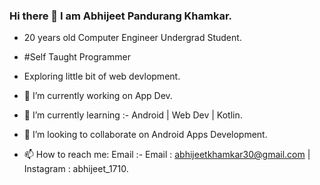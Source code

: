 ### Hi there 👋 I am Abhijeet Pandurang Khamkar.

- 20 years old Computer Engineer Undergrad Student.
- #Self Taught Programmer
- Exploring little bit of web devlopment.
- 🔭 I’m currently working on App Dev.
- 🌱 I’m currently learning :- Android  | Web Dev | Kotlin.

- 👯 I’m looking to collaborate on Android Apps Development.
- 📫 How to reach me: Email :- Email : abhijeetkhamkar30@gmail.com | Instagram : abhijeet_1710.

